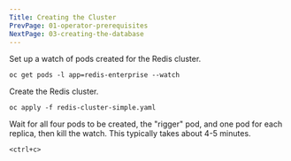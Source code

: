 ```yaml
---
Title: Creating the Cluster
PrevPage: 01-operator-prerequisites
NextPage: 03-creating-the-database
---
```


Set up a watch of pods created for the Redis cluster.

```execute-2
oc get pods -l app=redis-enterprise --watch
```

Create the Redis cluster.

```execute-1
oc apply -f redis-cluster-simple.yaml
```

Wait for all four pods to be created, the "rigger" pod, and one pod for each replica, then kill the watch. This typically takes about 4-5 minutes.

```execute-2
<ctrl+c>
```
